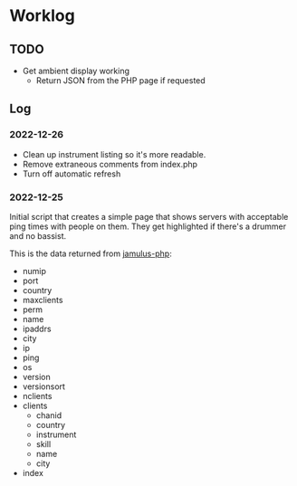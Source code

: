 # Worklog

## TODO

- Get ambient display working
  - Return JSON from the PHP page if requested

## Log

### 2022-12-26

- Clean up instrument listing so it's more readable.
- Remove extraneous comments from index.php
- Turn off automatic refresh

### 2022-12-25

Initial script that creates a simple page that shows servers with acceptable ping times with people on them. They get highlighted if there's a drummer and no bassist.

This is the data returned from [jamulus-php](https://github.com/softins/jamulus-php):

 - numip
 - port
 - country
 - maxclients
 - perm
 - name
 - ipaddrs
 - city
 - ip
 - ping
 - os
 - version
 - versionsort
 - nclients
 - clients
    - chanid
    - country
    - instrument
    - skill
    - name
    - city
 - index
 